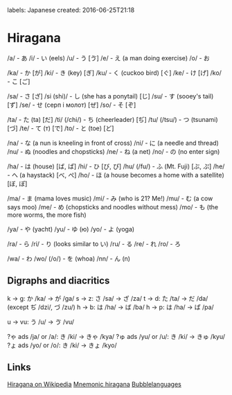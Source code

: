 labels: Japanese
created: 2016-06-25T21:18

# Hiragana

/a/ - あ
/i/ - い (eels)
/u/ - う [ゔ]
/e/ - え (a man doing exercise)
/o/ - お

/ka/ - か [が]
/ki/ - き (key) [ぎ]
/ku/ - く (cuckoo bird) [ぐ]
/ke/ - け [げ]
/ko/ - こ [ご]

/sa/ - さ [ざ]
/si (shi)/ - し (she has a ponytail) [じ]
/su/ - す (sooey's tail) [ず]
/se/ - せ (серп і молот) [ぜ]
/so/ - そ [ぞ]

/ta/ - た (ta) [だ]
/ti/ (/chi/) - ち (cheerleader) [ぢ]
/tu/ (/tsu/) - つ (tsunami) [づ]
/te/ - て (т) [で]
/to/ - と (toe) [ど]

/na/ - な (a nun is kneeling in front of cross)
/ni/ - に (a needle and thread)
/nu/ - ぬ (noodles and chopsticks)
/ne/ - ね (a net)
/no/ - の (no enter sign)

/ha/ - は (house) [ば, ぱ]
/hi/ - ひ [び, ぴ]
/hu/ (/fu/) - ふ (Mt. Fuji) [ぶ, ぷ]
/he/ - へ (a haystack) [べ, ぺ]
/ho/ - ほ (a house becomes a home with a satellite) [ぼ, ぽ]

/ma/ - ま (mama loves music)
/mi/ - み (who is 21? Me!)
/mu/ - む (a cow says moo)
/me/ - め (chopsticks and noodles without mess)
/mo/ - も (the more worms, the more fish)

/ya/ - や (yacht)
/yu/ - ゆ (ю)
/yo/ - よ (yoga)

/ra/ - ら
/ri/ - り (looks similar to い)
/ru/ - る
/re/ - れ
/ro/ - ろ

/wa/ - わ
/wo/ (/o/) - を (whoa)
/nn/ - ん (n)

## Digraphs and diacritics

k -> g: か /ka/ -> が /ga/
s -> z: さ /sa/ -> ざ /za/
t -> d: た /ta/ -> だ /da/ (except ぢ /dzi/, づ /zu/)
h -> b: は /ha/ -> ば /ba/
h -> p: は /ha/ -> ぱ /pa/

u -> vu: う /u/ -> ゔ /vu/

?ゃ ads /ja/ or /a/: き /ki/ -> きゃ /kya/
?ゅ ads /yu/ or /u/: き /ki/ -> きゅ /kyu/
?ょ ads /yo/ or /o/: き /ki/ -> きょ /kyo/

## Links

[Hiragana on Wikipedia](https://en.wikipedia.org/wiki/Hiragana)
[Mnemonic hiragana](http://japanese.gatech.edu/WebCTVista/JAPN1001/contents/Lesson02/hiragana/mnemonic-hiragana.html)
[Bubblelanguages](https://www.bubblelanguages.com)
